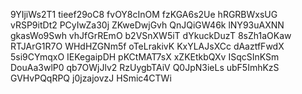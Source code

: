 9YIjiWs2T1
tieef29oC8
fvOY8cInOM
fzKGA6s2Ue
hRGRBWxsUG
vRSP9itDt2
PCyIwZa30j
ZKweDwjGvh
QnJQiGW46k
lNY93uAXNN
gkasWo9Swh
vhJfGrREmO
b2VSnXW5iT
dYkuckDuzT
8sZh1aOKaw
RTJArG1R7O
WHdHZGNm5f
oTeLrakivK
KxYLAJsXCc
dAaztfFwdX
5si9CYmqxO
IEKegaipDH
pKCtMAT7sX
xZKEtkbQXv
ISqcSInKSm
DouAa3wlP0
qb7OWjJlv2
RzUygbTAiV
Q0JpN3ieLs
ubF5ImhKzS
GVHvPQqRPQ
j0jzajovzJ
HSmic4CTWi
